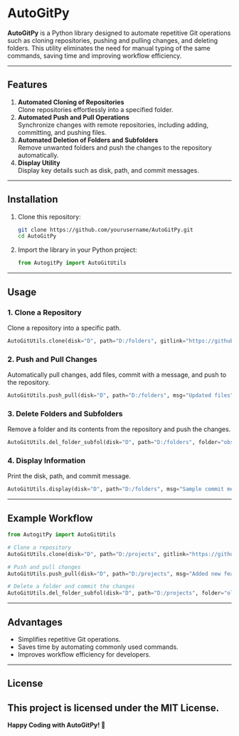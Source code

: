 # **AutoGitPy**  

**AutoGitPy** is a Python library designed to automate repetitive Git operations such as cloning repositories, pushing and pulling changes, and deleting folders. This utility eliminates the need for manual typing of the same commands, saving time and improving workflow efficiency.  

---

## **Features**  
1. **Automated Cloning of Repositories**  
   Clone repositories effortlessly into a specified folder.  
2. **Automated Push and Pull Operations**  
   Synchronize changes with remote repositories, including adding, committing, and pushing files.  
3. **Automated Deletion of Folders and Subfolders**  
   Remove unwanted folders and push the changes to the repository automatically.  
4. **Display Utility**  
   Display key details such as disk, path, and commit messages.  

---

## **Installation**  

1. Clone this repository:  
   ```bash  
   git clone https://github.com/yourusername/AutoGitPy.git  
   cd AutoGitPy  
   ```  

2. Import the library in your Python project:  
   ```python  
   from AutogitPy import AutoGitUtils  
   ```  

---

## **Usage**  

### **1. Clone a Repository**  
Clone a repository into a specific path.  
```python  
AutoGitUtils.clone(disk="D", path="D:/folders", gitlink="https://github.com/example/repo.git")  
```  

### **2. Push and Pull Changes**  
Automatically pull changes, add files, commit with a message, and push to the repository.  
```python  
AutoGitUtils.push_pull(disk="D", path="D:/folders", msg="Updated files")  
```  

### **3. Delete Folders and Subfolders**  
Remove a folder and its contents from the repository and push the changes.  
```python  
AutoGitUtils.del_folder_subfol(disk="D", path="D:/folders", folder="obsolete_folder", msg="Removed obsolete folder")  
```  

### **4. Display Information**  
Print the disk, path, and commit message.  
```python  
AutoGitUtils.display(disk="D", path="D:/folders", msg="Sample commit message")  
```  

---

## **Example Workflow**  
```python  
from AutogitPy import AutoGitUtils  

# Clone a repository  
AutoGitUtils.clone(disk="D", path="D:/projects", gitlink="https://github.com/example/repo.git")  

# Push and pull changes  
AutoGitUtils.push_pull(disk="D", path="D:/projects", msg="Added new features")  

# Delete a folder and commit the changes  
AutoGitUtils.del_folder_subfol(disk="D", path="D:/projects", folder="old_folder", msg="Removed old_folder")  
```  

---

## **Advantages**  
- Simplifies repetitive Git operations.  
- Saves time by automating commonly used commands.  
- Improves workflow efficiency for developers.  

---

## **License**  
This project is licensed under the MIT License.
---

**Happy Coding with AutoGitPy! 🚀**  
